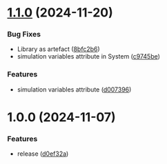 # [1.1.0](https://github.com/OpenCommissioning/OC_TwinCAT_Core/compare/v1.0.0...v1.1.0) (2024-11-20)


### Bug Fixes

* Library as artefact ([8bfc2b6](https://github.com/OpenCommissioning/OC_TwinCAT_Core/commit/8bfc2b64e220f2bd9626ba751f4c585b33e8e5f5))
* simulation variables attribute in System ([c9745be](https://github.com/OpenCommissioning/OC_TwinCAT_Core/commit/c9745be7908d242483ccd2223dc1d9b9ef5163ec))


### Features

* simulation variables attribute ([d007396](https://github.com/OpenCommissioning/OC_TwinCAT_Core/commit/d007396627fe349ae1cd690dc4eec47673b42304))

# 1.0.0 (2024-11-07)


### Features

* release ([d0ef32a](https://github.com/OpenCommissioning/OC_TwinCAT_Core/commit/d0ef32ac1beefb9ec1912f4799b44558eeed1750))

